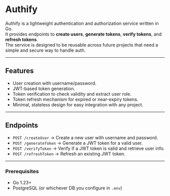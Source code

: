 # Authify

Authify is a lightweight authentication and authorization service written in Go.  
It provides endpoints to **create users**, **generate tokens**, **verify tokens**, and **refresh tokens**.  
The service is designed to be reusable across future projects that need a simple and secure way to handle auth.  

---

## Features
- User creation with username/password.
- JWT-based token generation.
- Token verification to check validity and extract user role.
- Token refresh mechanism for expired or near-expiry tokens.
- Minimal, stateless design for easy integration with any project.

---

## Endpoints
- `POST /createUser` → Create a new user with username and password.  
- `POST /generateToken` → Generate a JWT token for a valid user.  
- `POST /verifyToken` → Verify if a JWT token is valid and retrieve user info.  
- `POST /refreshToken` → Refresh an existing JWT token.

---

### Prerequisites
- Go 1.23+
- PostgreSQL (or whichever DB you configure in `.env`)
